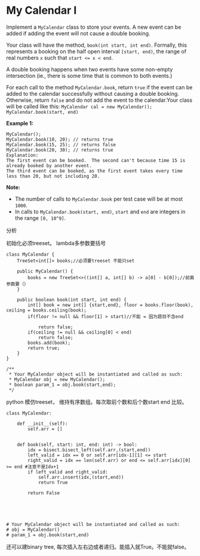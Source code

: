 # My Calendar I



Implement a `MyCalendar` class to store your events. A new event can be added if adding the event will not cause a double booking.

Your class will have the method, `book(int start, int end)`. Formally, this represents a booking on the half open interval `[start, end)`, the range of real numbers `x` such that `start <= x < end`.

A double booking happens when two events have some non-empty intersection \(ie., there is some time that is common to both events.\)

For each call to the method `MyCalendar.book`, return `true` if the event can be added to the calendar successfully without causing a double booking. Otherwise, return `false` and do not add the event to the calendar.Your class will be called like this: `MyCalendar cal = new MyCalendar();` `MyCalendar.book(start, end)`

**Example 1:**

```text
MyCalendar();
MyCalendar.book(10, 20); // returns true
MyCalendar.book(15, 25); // returns false
MyCalendar.book(20, 30); // returns true
Explanation: 
The first event can be booked.  The second can't because time 15 is already booked by another event.
The third event can be booked, as the first event takes every time less than 20, but not including 20.
```

**Note:**

* The number of calls to `MyCalendar.book` per test case will be at most `1000`.
* In calls to `MyCalendar.book(start, end)`, `start` and `end` are integers in the range `[0, 10^9]`.

分析

初始化必须treeset。 lambda多参数要括号

```text
class MyCalendar {
    TreeSet<int[]> books;//必须要treeset 不能只set

    public MyCalendar() {
        books = new TreeSet<>((int[] a, int[] b) -> a[0] - b[0]);//前面参数要（）
    }
    
    public boolean book(int start, int end) {
        int[] book = new int[] {start,end}, floor = books.floor(book), ceiling = books.ceiling(book);
        if(floor != null && floor[1] > start)//不能 = 因为题目不含end
            
            return false;
        if(ceiling != null && ceiling[0] < end)
            return false;
        books.add(book);
        return true;
    }
}

/**
 * Your MyCalendar object will be instantiated and called as such:
 * MyCalendar obj = new MyCalendar();
 * boolean param_1 = obj.book(start,end);
 */
```

python 模仿treeset， 维持有序数组。每次取前个数和后个数start end 比较。

```text
class MyCalendar:

    def __init__(self):
        self.arr = []
        

    def book(self, start: int, end: int) -> bool:
        idx = bisect.bisect_left(self.arr,(start,end))
        left_valid = idx == 0 or self.arr[idx-1][1] <= start
        right_valid = idx == len(self.arr) or end <= self.arr[idx][0] >= end #注意不是Idx+1
        if left_valid and right_valid:
            self.arr.insert(idx,(start,end))
            return True
        
        return False
        

        


# Your MyCalendar object will be instantiated and called as such:
# obj = MyCalendar()
# param_1 = obj.book(start,end)
```

还可以建binary tree, 每次插入左右边或者递归。能插入就True。不能就false。



